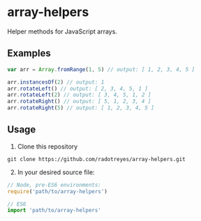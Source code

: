 # array-helpers

Helper methods for JavaScript arrays.

## Examples

```js
var arr = Array.fromRange(1, 5) // output: [ 1, 2, 3, 4, 5 ]

arr.instancesOf(2) // output: 1
arr.rotateLeft() // output: [ 2, 3, 4, 5, 1 ]
arr.rotateLeft(2) // output: [ 3, 4, 5, 1, 2 ]
arr.rotateRight() // output: [ 5, 1, 2, 3, 4 ]
arr.rotateRight(5) // output: [ 1, 2, 3, 4, 5 ]
```

## Usage

1. Clone this repository

```shell
git clone https://github.com/radotreyes/array-helpers.git
```

2. In your desired source file:

```js
// Node, pre-ES6 environments:
require('path/to/array-helpers')

// ES6
import 'path/to/array-helpers'
```

